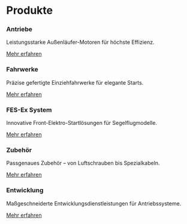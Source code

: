 <h1 class="page-title">Produkte</h1>
<section class="product-grid">
  <div class="product-card">
    <h3>Antriebe</h3>
    <p>Leistungsstarke Außenläufer-Motoren für höchste Effizienz.</p>
    <a href="antriebe.html" class="btn">Mehr erfahren</a>
  </div>
  <div class="product-card">
    <h3>Fahrwerke</h3>
    <p>Präzise gefertigte Einziehfahrwerke für elegante Starts.</p>
    <a href="fahrwerke.html" class="btn">Mehr erfahren</a>
  </div>
  <div class="product-card">
    <h3>FES-Ex System</h3>
    <p>Innovative Front-Elektro-Startlösungen für Segelflugmodelle.</p>
    <a href="fes-ex-system.html" class="btn">Mehr erfahren</a>
  </div>
  <div class="product-card">
    <h3>Zubehör</h3>
    <p>Passgenaues Zubehör – von Luftschrauben bis Spezialkabeln.</p>
    <a href="zubehoer.html" class="btn">Mehr erfahren</a>
  </div>
  <div class="product-card">
    <h3>Entwicklung</h3>
    <p>Maßgeschneiderte Entwicklungsdienstleistungen für Antriebssysteme.</p>
    <a href="entwicklung.html" class="btn">Mehr erfahren</a>
  </div>
</section>
